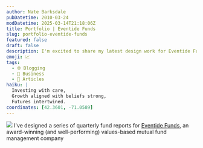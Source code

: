 ```yaml
---
author: Nate Barksdale
pubDatetime: 2010-03-24
modDatetime: 2025-03-14T21:18:06Z
title: Portfolio | Eventide Funds
slug: portfolio-eventide-funds
featured: false
draft: false
description: I'm excited to share my latest design work for Eventide Funds, an innovative company that aligns investment strategies with values.
emoji: 📈
tags:
  - 🌐 Blogging
  - 💼 Business
  - 📖 Articles
haiku: |
  Investing with care,  
  Growth aligned with beliefs strong,  
  Futures intertwined.
coordinates: [42.3601, -71.0589]
---
```


![](@assets/images/eventide_sheet.jpg) I've designed a series of quarterly fund reports for [Eventide Funds](http://www.eventidefunds.com), an award-winning (and well-performing) values-based mutual fund management company
